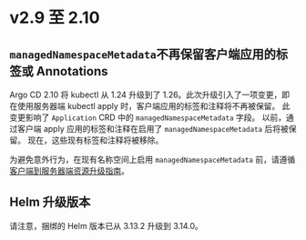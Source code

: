 <!-- TRANSLATED by md-translate -->
# v2.9 至 2.10

## `managedNamespaceMetadata`不再保留客户端应用的标签或 Annotations

Argo CD 2.10 将 kubectl 从 1.24 升级到了 1.26。此次升级引入了一项变更，即在使用服务器端 kubectl apply 时，客户端应用的标签和注释将不再被保留。 此变更影响了 `Application` CRD 中的 `managedNamespaceMetadata` 字段。 以前，通过客户端 apply 应用的标签和注释在启用了 `managedNamespaceMetadata` 后将被保留。 现在，这些现有标签和注释将被移除。

为避免意外行为，在现有名称空间上启用 `managedNamespaceMetadata` 前，请遵循 [客户端到服务器端资源升级指南](https://kubernetes.io/docs/reference/using-api/server-side-apply/#upgrading-from-client-side-apply-to-server-side-apply)。

## Helm 升级版本

请注意，捆绑的 Helm 版本已从 3.13.2 升级到 3.14.0。